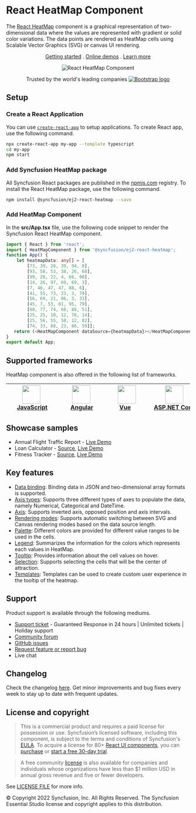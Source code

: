 # React HeatMap Component

The [React HeatMap](https://www.syncfusion.com/react-components/react-heatmap-chart?utm_source=npm&utm_medium=listing&utm_campaign=react-heatmap-npm) component is a graphical representation of two-dimensional data where the values are represented with gradient or solid color variations. The data points are rendered as HeatMap cells using Scalable Vector Graphics (SVG) or canvas UI rendering.

<p align="center">
    <a href="https://ej2.syncfusion.com/react/documentation/heatmap-chart/getting-started/?utm_source=npm&utm_medium=listing&utm_campaign=react-heatmap-npm">Getting started</a> . 
    <a href="https://ej2.syncfusion.com/react/demos/?utm_source=npm&utm_medium=listing&utm_campaign=react-heatmap-npm#/material/heatmap-chart/default">Online demos</a> . 
    <a href="https://www.syncfusion.com/react-components/react-heatmap-chart?utm_source=npm&utm_medium=listing&utm_campaign=react-heatmap-npm">Learn more</a>
</p>

<p align="center">
    <img src="https://raw.githubusercontent.com/SyncfusionExamples/nuget-img/master/react/react-heatmap-chart.png" alt="React HeatMap Component">
</p>

<p align="center">
Trusted by the world's leading companies
  <a href="https://www.syncfusion.com">
    <img src="https://raw.githubusercontent.com/SyncfusionExamples/nuget-img/master/syncfusion/syncfusion-trusted-companies.webp" alt="Bootstrap logo">
  </a>
</p>

## Setup

### Create a React Application

You can use [`create-react-app`](https://github.com/facebookincubator/create-react-app) to setup applications. To create React app, use the following command.

```bash
npx create-react-app my-app --template typescript
cd my-app
npm start
```

### Add Syncfusion HeatMap package

All Syncfusion React packages are published in the [npmjs.com](https://www.npmjs.com/~syncfusionorg) registry. To install the React HeatMap package, use the following command.

```sh
npm install @syncfusion/ej2-react-heatmap --save
```

### Add HeatMap Component

In the **src/App.tsx** file, use the following code snippet to render the Syncfusion React HeatMap component.

```typescript
import { React } from 'react';
import { HeatMapComponent } from '@syncfusion/ej2-react-heatmap';
function App() {
    let heatmapData: any[] = [
        [73, 39, 26, 39, 94, 0],
        [93, 58, 53, 38, 26, 68],
        [99, 28, 22, 4, 66, 90],
        [14, 26, 97, 69, 69, 3],
        [7, 46, 47, 47, 88, 6],
        [41, 55, 73, 23, 3, 79],
        [56, 69, 21, 86, 3, 33],
        [45, 7, 53, 81, 95, 79],
        [60, 77, 74, 68, 88, 51],
        [25, 25, 10, 12, 78, 14],
        [25, 56, 55, 58, 12, 82],
        [74, 33, 88, 23, 86, 59]];
   return (<HeatMapComponent dataSource={heatmapData}></HeatMapComponent>);
}
export default App;
```

## Supported frameworks

HeatMap component is also offered in the following list of frameworks.

| [<img src="https://ej2.syncfusion.com/github/images/js.svg" height="50" />](https://www.syncfusion.com/javascript-ui-controls?utm_medium=listing&utm_source=github)<br/>&nbsp;&nbsp;&nbsp;&nbsp;&nbsp;[JavaScript](https://www.syncfusion.com/javascript-ui-controls?utm_medium=listing&utm_source=github)&nbsp;&nbsp;&nbsp;&nbsp; | [<img src="https://ej2.syncfusion.com/github/images/angular-new.svg"  height="50" />](https://www.syncfusion.com/angular-components/?utm_medium=listing&utm_source=github)<br/>&nbsp;&nbsp;&nbsp;&nbsp;&nbsp;&nbsp;&nbsp;[Angular](https://www.syncfusion.com/angular-components/?utm_medium=listing&utm_source=github)&nbsp;&nbsp;&nbsp;&nbsp;&nbsp;&nbsp; | [<img src="https://ej2.syncfusion.com/github/images/vue.svg" height="50" />](https://www.syncfusion.com/vue-ui-components?utm_medium=listing&utm_source=github)<br/>&nbsp;&nbsp;&nbsp;&nbsp;&nbsp;&nbsp;&nbsp;[Vue](https://www.syncfusion.com/vue-ui-components?utm_medium=listing&utm_source=github)&nbsp;&nbsp;&nbsp;&nbsp;&nbsp;&nbsp;&nbsp;&nbsp;&nbsp; | [<img src="https://ej2.syncfusion.com/github/images/netcore.svg" height="50" />](https://www.syncfusion.com/aspnet-core-ui-controls?utm_medium=listing&utm_source=github)<br/>&nbsp;&nbsp;[ASP.NET&nbsp;Core](https://www.syncfusion.com/aspnet-core-ui-controls?utm_medium=listing&utm_source=github)&nbsp;&nbsp; | [<img src="https://ej2.syncfusion.com/github/images/netmvc.svg" height="50" />](https://www.syncfusion.com/aspnet-mvc-ui-controls?utm_medium=listing&utm_source=github)<br/>&nbsp;&nbsp;[ASP.NET&nbsp;MVC](https://www.syncfusion.com/aspnet-mvc-ui-controls?utm_medium=listing&utm_source=github)&nbsp;&nbsp; | 
| :-----: | :-----: | :-----: | :-----: | :-----: |

## Showcase samples

* Annual Flight Traffic Report - [Live Demo](https://ej2.syncfusion.com/react/demos/?utm_source=npm&utm_campaign=react-heatmap-npm/#/material/heatmap-chart/large-data)
* Loan Calculator - [Source](https://github.com/syncfusion/ej2-showcase-react-loan-calculator), [Live Demo](https://ej2.syncfusion.com/showcase/react/loancalculator/?utm_source=npm&utm_medium=listing&utm_campaign=react-heatmap-npm#/default)
* Fitness Tracker - [Source](https://github.com/SyncfusionExamples/showcase-react-health-tracker-dashboard-demo), [Live Demo](https://ej2.syncfusion.com/showcase/react/fitness-tracker-app/)

## Key features

* [Data binding](https://ej2.syncfusion.com/react/documentation/heatmap-chart/working-with-data/?utm_source=npm&utm_campaign=react-heatmap-npm): Binding data in JSON and two-dimensional array formats is supported.
* [Axis types](https://ej2.syncfusion.com/react/documentation/heatmap-chart/axis/?utm_source=npm&utm_campaign=react-heatmap-npm#types): Supports three different types of axes to populate the data, namely Numerical, Categorical and DateTime.
* [Axis](https://ej2.syncfusion.com/react/documentation/heatmap-chart/axis/?utm_source=npm&utm_campaign=react-heatmap-npm#inversed-axis): Supports inverted axis, opposed position and axis intervals.
* [Rendering modes](https://ej2.syncfusion.com/react/documentation/heatmap-chart/rendering-mode/?utm_source=npm&utm_campaign=react-heatmap-npm): Supports automatic switching between SVG and Canvas rendering modes based on the data source length.
* [Palette](https://ej2.syncfusion.com/react/documentation/heatmap-chart/palette/?utm_source=npm&utm_campaign=react-heatmap-npm): Different colors are provided for different value ranges to be used in the cells.
* [Legend](https://ej2.syncfusion.com/react/documentation/heatmap-chart/legend/?utm_source=npm&utm_campaign=react-heatmap-npm): Summarizes the information for the colors which represents each values in HeatMap.
* [Tooltip](https://ej2.syncfusion.com/react/documentation/heatmap-chart/tooltip/?utm_source=npm&utm_campaign=react-heatmap-npm): Provides information about the cell values on hover.
* [Selection](https://ej2.syncfusion.com/react/documentation/heatmap-chart/selection/?utm_source=npm&utm_campaign=react-heatmap-npm): Supports selecting the cells that will be the center of attraction.
* [Templates](https://ej2.syncfusion.com/react/demos/?utm_source=npm&utm_campaign=react-heatmap-npm#/material/heatmap-chart/tooltip-template): Templates can be used to create custom user experience in the tooltip of the heatmap.

## Support

Product support is available through the following mediums.

* [Support ticket](https://support.syncfusion.com/support/tickets/create) - Guaranteed Response in 24 hours | Unlimited tickets | Holiday support
* [Community forum](https://www.syncfusion.com/forums/react-js2?utm_source=npm&utm_medium=listing&utm_campaign=react-heatmap-npm)
* [GitHub issues](https://github.com/syncfusion/ej2-react-ui-components/issues/new)
* [Request feature or report bug](https://www.syncfusion.com/feedback/react?utm_source=npm&utm_medium=listing&utm_campaign=react-heatmap-npm)
* Live chat

## Changelog

Check the changelog [here](https://github.com/syncfusion/ej2-react-ui-components/blob/master/components/heatmap/CHANGELOG.md). Get minor improvements and bug fixes every week to stay up to date with frequent updates.

## License and copyright

> This is a commercial product and requires a paid license for possession or use. Syncfusion’s licensed software, including this component, is subject to the terms and conditions of Syncfusion's [EULA](https://www.syncfusion.com/eula/es/). To acquire a license for 80+ [React UI components](https://www.syncfusion.com/react-components), you can [purchase](https://www.syncfusion.com/sales/products) or [start a free 30-day trial](https://www.syncfusion.com/account/manage-trials/start-trials).

> A free community [license](https://www.syncfusion.com/products/communitylicense) is also available for companies and individuals whose organizations have less than $1 million USD in annual gross revenue and five or fewer developers.

See [LICENSE FILE](https://github.com/syncfusion/ej2/blob/master/license?utm_source=npm&utm_campaign=react-heatmap-npm) for more info.

&copy; Copyright 2022 Syncfusion, Inc. All Rights Reserved. The Syncfusion Essential Studio license and copyright applies to this distribution.